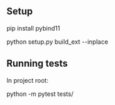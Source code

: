 Setup
-------
pip install pybind11

python setup.py build_ext --inplace


Running tests
-------------
In project root:

python -m pytest tests/ 